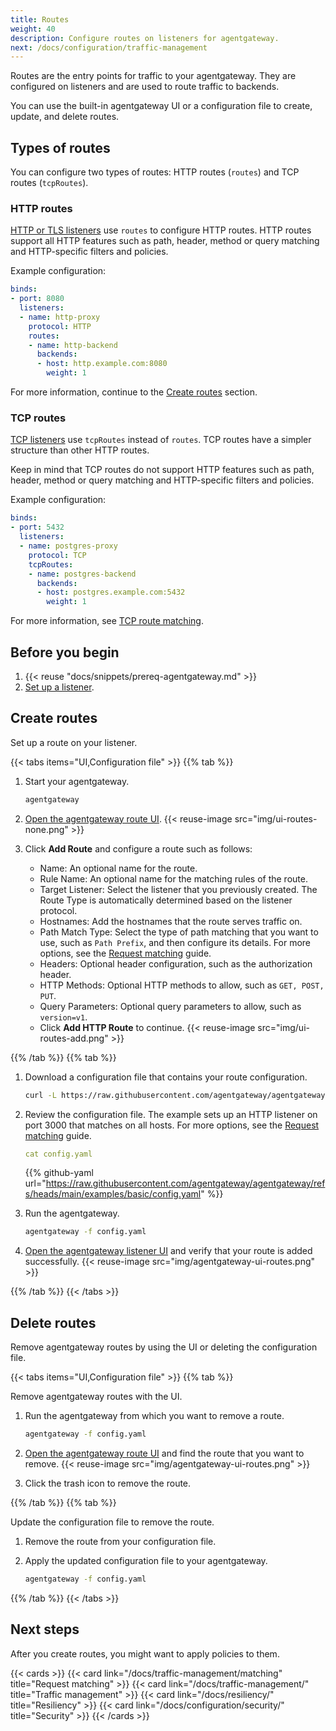 ```yaml
---
title: Routes
weight: 40
description: Configure routes on listeners for agentgateway.
next: /docs/configuration/traffic-management
---
```


Routes are the entry points for traffic to your agentgateway. They are configured on listeners and are used to route traffic to backends.

You can use the built-in agentgateway UI or a configuration file to create, update, and delete routes. 

## Types of routes

You can configure two types of routes: HTTP routes (`routes`) and TCP routes (`tcpRoutes`).

### HTTP routes

[HTTP or TLS listeners](../listeners/) use `routes` to configure HTTP routes. HTTP routes support all HTTP features such as path, header, method or query matching and HTTP-specific filters and policies.

Example configuration:

```yaml
binds:
- port: 8080
  listeners:
  - name: http-proxy
    protocol: HTTP
    routes:
    - name: http-backend
      backends:
      - host: http.example.com:8080
        weight: 1
```

For more information, continue to the [Create routes](#create-routes) section.

### TCP routes

[TCP listeners](../listeners/tcp) use `tcpRoutes` instead of `routes`. TCP routes have a simpler structure than other HTTP routes.

Keep in mind that TCP routes do not support HTTP features such as path, header, method or query matching and HTTP-specific filters and policies.

Example configuration:

```yaml
binds:
- port: 5432
  listeners:
  - name: postgres-proxy
    protocol: TCP
    tcpRoutes:
    - name: postgres-backend
      backends:
      - host: postgres.example.com:5432
        weight: 1
```

For more information, see [TCP route matching](../traffic-management/matching#tcp-routes).

## Before you begin

1. {{< reuse "docs/snippets/prereq-agentgateway.md" >}}
2. [Set up a listener](/docs/configuration/listeners).

## Create routes

Set up a route on your listener. 

{{< tabs items="UI,Configuration file" >}}
{{% tab %}}

1. Start your agentgateway. 
   ```sh
   agentgateway 
   ```

2. [Open the agentgateway route UI](http://localhost:15000/ui/routes/). 
   {{< reuse-image src="img/ui-routes-none.png" >}}

3. Click **Add Route** and configure a route such as follows:
   * Name: An optional name for the route.
   * Rule Name: An optional name for the matching rules of the route.
   * Target Listener: Select the listener that you previously created. The Route Type is automatically determined based on the listener protocol.
   * Hostnames: Add the hostnames that the route serves traffic on.
   * Path Match Type: Select the type of path matching that you want to use, such as `Path Prefix`, and then configure its details. For more options, see the [Request matching](/docs/traffic-management/matching) guide.
   * Headers: Optional header configuration, such as the authorization header.
   * HTTP Methods: Optional HTTP methods to allow, such as `GET, POST, PUT`.
   * Query Parameters: Optional query parameters to allow, such as `version=v1`.
   * Click **Add HTTP Route** to continue.
   {{< reuse-image src="img/ui-routes-add.png" >}}

{{% /tab %}}
{{% tab %}}

1. Download a configuration file that contains your route configuration.

   ```sh
   curl -L https://raw.githubusercontent.com/agentgateway/agentgateway/refs/heads/main/examples/basic/config.yaml -o config.yaml
   ```

2. Review the configuration file. The example sets up an HTTP listener on port 3000 that matches on all hosts. For more options, see the [Request matching](/docs/traffic-management/matching) guide.
   
   ```yaml
   cat config.yaml
   ```

   {{% github-yaml  url="https://raw.githubusercontent.com/agentgateway/agentgateway/refs/heads/main/examples/basic/config.yaml" %}}

3. Run the agentgateway. 
   ```sh
   agentgateway -f config.yaml
   ```

4. [Open the agentgateway listener UI](http://localhost:15000/ui/routes/) and verify that your route is added successfully. 
   {{< reuse-image src="img/agentgateway-ui-routes.png" >}}
   
{{% /tab %}}
{{< /tabs >}}

## Delete routes

Remove agentgateway routes by using the UI or deleting the configuration file. 

{{< tabs items="UI,Configuration file" >}}
{{% tab %}}

Remove agentgateway routes with the UI. 

1. Run the agentgateway from which you want to remove a route. 
   ```sh
   agentgateway -f config.yaml
   ```

2. [Open the agentgateway route UI](http://localhost:15000/ui/routes/) and find the route that you want to remove. 
   {{< reuse-image src="img/agentgateway-ui-routes.png" >}}

3. Click the trash icon to remove the route. 

{{% /tab %}}
{{% tab %}}

Update the configuration file to remove the route.

1. Remove the route from your configuration file.
2. Apply the updated configuration file to your agentgateway.

   ```sh
   agentgateway -f config.yaml
   ```

{{% /tab %}}
{{< /tabs >}}

## Next steps

After you create routes, you might want to apply policies to them.

{{< cards >}}
  {{< card link="/docs/traffic-management/matching" title="Request matching" >}}
  {{< card link="/docs/traffic-management/" title="Traffic management" >}}
  {{< card link="/docs/resiliency/" title="Resiliency" >}}
  {{< card link="/docs/configuration/security/" title="Security" >}}
{{< /cards >}}
